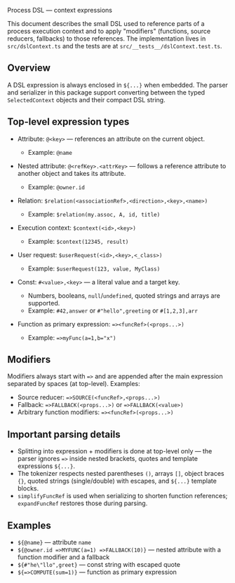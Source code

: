 Process DSL — context expressions

This document describes the small DSL used to reference parts of a process execution context and to apply "modifiers" (functions, source reducers, fallbacks) to those references. The implementation lives in `src/dslContext.ts` and the tests are at `src/__tests__/dslContext.test.ts`.

Overview
--------

A DSL expression is always enclosed in `${...}` when embedded. The parser and serializer in this package support converting between the typed `SelectedContext` objects and their compact DSL string.

Top-level expression types
-------------------------

- Attribute: `@<key>` — references an attribute on the current object.
  - Example: `@name`

- Nested attribute: `@<refKey>.<attrKey>` — follows a reference attribute to another object and takes its attribute.
  - Example: `@owner.id`

- Relation: `$relation(<associationRef>,<direction>,<key>,<name>)`
  - Example: `$relation(my.assoc, A, id, title)`

- Execution context: `$context(<id>,<key>)`
  - Example: `$context(12345, result)`

- User request: `$userRequest(<id>,<key>,<_class>)`
  - Example: `$userRequest(123, value, MyClass)`

- Const: `#<value>,<key>` — a literal value and a target key.
  - Numbers, booleans, `null`/`undefined`, quoted strings and arrays are supported.
  - Example: `#42,answer` or `#"hello",greeting` or `#[1,2,3],arr`

- Function as primary expression: `=><funcRef>(<props...>)`
  - Example: `=>myFunc(a=1,b="x")`

Modifiers
---------

Modifiers always start with `=>` and are appended after the main expression separated by spaces (at top-level). Examples:

- Source reducer: `=>SOURCE(<funcRef>,<props...>)`
- Fallback: `=>FALLBACK(<props...>)` or `=>FALLBACK(<value>)`
- Arbitrary function modifiers: `=><funcRef>(<props...>)`

Important parsing details
-------------------------

- Splitting into expression + modifiers is done at top-level only — the parser ignores `=>` inside nested brackets, quotes and template expressions `${...}`.
- The tokenizer respects nested parentheses `()`, arrays `[]`, object braces `{}`, quoted strings (single/double) with escapes, and `${...}` template blocks.
- `simplifyFuncRef` is used when serializing to shorten function references; `expandFuncRef` restores those during parsing.

Examples
--------

- `${@name}` — attribute `name`
- `${@owner.id =>MYFUNC(a=1) =>FALLBACK(10)}` — nested attribute with a function modifier and a fallback
- `${#"he\"llo",greet}` — const string with escaped quote
- `${=>COMPUTE(sum=1)}` — function as primary expression
